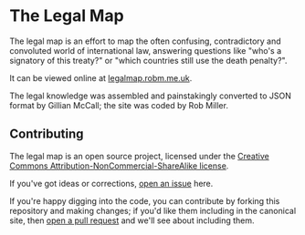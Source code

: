 # The Legal Map

The legal map is an effort to map the often confusing, contradictory and
convoluted world of international law, answering questions like "who's
a signatory of this treaty?" or "which countries still use the death
penalty?".

It can be viewed online at [legalmap.robm.me.uk][site].

The legal knowledge was assembled and painstakingly converted to JSON
format by Gillian McCall; the site was coded by Rob Miller.

[site]: http://legalmap.robm.me.uk/

## Contributing

The legal map is an open source project, licensed under the [Creative
Commons Attribution-NonCommercial-ShareAlike license][license].

If you've got ideas or corrections, [open an issue][issues] here.

If you're happy digging into the code, you can contribute by forking
this repository and making changes; if you'd like them including in the
canonical site, then [open a pull request][pull-requests] and we'll see
about including them.

[license]:       http://creativecommons.org/licenses/by-nc-sa/3.0/
[issues]:        https://github.com/robmiller/legalmap/issues
[pull-requests]: https://github.com/robmiller/legalmap/issues

